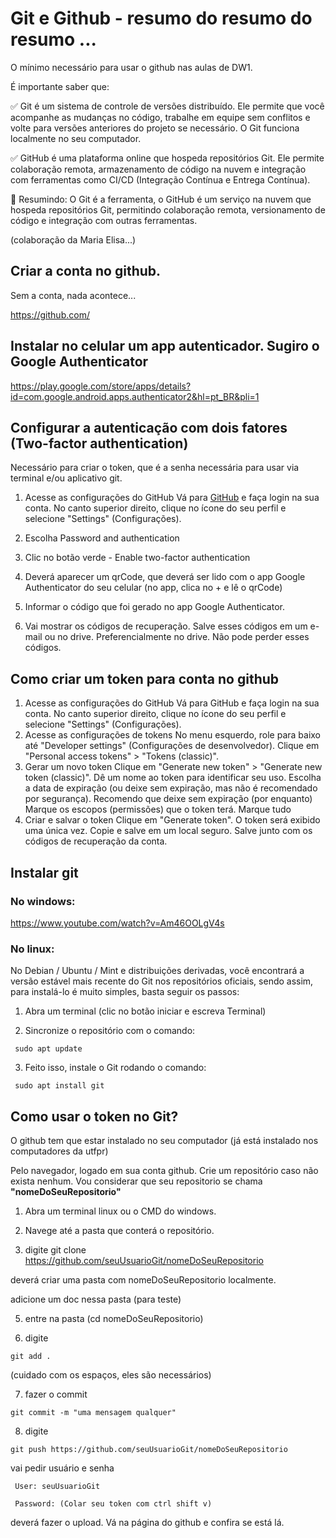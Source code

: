 # Git e Github  - resumo do resumo do resumo ...

O mínimo necessário para usar o github nas aulas de DW1.

É importante saber que:

✅ Git é um sistema de controle de versões distribuído. Ele permite que você acompanhe as mudanças no código, trabalhe em equipe sem conflitos e volte para versões anteriores do projeto se necessário. O Git funciona localmente no seu computador.

✅ GitHub é uma plataforma online que hospeda repositórios Git. Ele permite colaboração remota, armazenamento de código na nuvem e integração com ferramentas como CI/CD (Integração Contínua e Entrega Contínua).

🔹 Resumindo: O Git é a ferramenta, o GitHub é um serviço na nuvem que hospeda repositórios Git, permitindo colaboração remota, versionamento de código e integração com outras ferramentas.

(colaboração da Maria Elisa...)

## Criar a conta no github.
Sem a conta, nada acontece...

https://github.com/


## Instalar no celular um app autenticador. Sugiro o Google Authenticator

https://play.google.com/store/apps/details?id=com.google.android.apps.authenticator2&hl=pt_BR&pli=1


## Configurar a autenticação com dois fatores (Two-factor authentication)
Necessário para criar o token, que é a senha necessária para usar via terminal e/ou aplicativo git.

1. Acesse as configurações do GitHub
Vá para [GitHub](https://github.com/) e faça login na sua conta.
No canto superior direito, clique no ícone do seu perfil e selecione "Settings" (Configurações).
3. Escolha Password and authentication
4. Clic no botão verde - Enable two-factor authentication
5. Deverá aparecer um qrCode, que deverá ser lido com o app Google Authenticator do seu celular (no app, clica no + e lê o qrCode)
6. Informar o código que foi gerado no app Google Authenticator.

7. Vai mostrar os códigos de recuperação. Salve esses códigos em um e-mail ou no drive. Preferencialmente no drive. Não pode perder esses códigos.


## Como criar um token para conta no github

1. Acesse as configurações do GitHub
Vá para GitHub e faça login na sua conta.
No canto superior direito, clique no ícone do seu perfil e selecione "Settings" (Configurações).
2. Acesse as configurações de tokens
No menu esquerdo, role para baixo até "Developer settings" (Configurações de desenvolvedor).
Clique em "Personal access tokens" > "Tokens (classic)".
3. Gerar um novo token
Clique em "Generate new token" > "Generate new token (classic)".
Dê um nome ao token para identificar seu uso.
Escolha a data de expiração (ou deixe sem expiração, mas não é recomendado por segurança).
Recomendo que deixe sem expiração (por enquanto)
Marque os escopos (permissões) que o token terá.
Marque tudo
4. Criar e salvar o token
Clique em "Generate token".
O token será exibido uma única vez. Copie e salve em um local seguro. Salve junto com os códigos de recuperação da conta.

## Instalar git

### No windows:

https://www.youtube.com/watch?v=Am46OOLgV4s


### No linux: 
No Debian / Ubuntu / Mint e distribuições derivadas, você encontrará a versão estável mais recente do Git nos repositórios oficiais, sendo assim, para instalá-lo é muito simples, basta seguir os passos:

1) Abra um terminal (clic no botão iniciar e escreva Terminal)

2) Sincronize o repositório com o comando:

``` sudo apt update``` 

3) Feito isso, instale o Git rodando o comando:

``` sudo apt install git``` 


## Como usar o token no Git?

O github tem que estar instalado no seu computador (já está instalado nos computadores da utfpr)

Pelo navegador, logado em sua conta github. Crie um repositório caso não exista nenhum. Vou considerar que seu repositorio se chama **"nomeDoSeuRepositorio"**

1) Abra um terminal linux ou o CMD do windows.

2) Navege até a pasta que conterá o repositório.

4) digite
git clone https://github.com/seuUsuarioGit/nomeDoSeuRepositorio

deverá criar uma pasta com nomeDoSeuRepositorio localmente.

adicione um doc nessa pasta (para teste)

5) entre na pasta (cd nomeDoSeuRepositorio)

6) digite

``` git add . ``` 

(cuidado com os espaços, eles são necessários)

7) fazer o commit

``` git commit -m "uma mensagem qualquer" ``` 

8) digite

``` git push https://github.com/seuUsuarioGit/nomeDoSeuRepositorio ``` 

vai pedir usuário e senha

``` User: seuUsuarioGit``` 

``` Password: (Colar seu token com ctrl shift v)``` 

deverá fazer o upload. Vá na página do github e confira se está lá.


